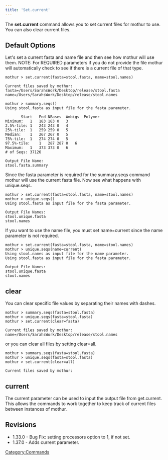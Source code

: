 ```yaml
---
title: 'Set.current'
---
```

The **set.current** command allows you to set current files for mothur to
use. You can also clear current files.


## Default Options

Let\'s set a current fasta and name file and then see how mothur will
use them. NOTE: For REQUIRED parameters if you do not provide the file
mothur will automatically check to see if there is a current file of
that type.

    mothur > set.current(fasta=stool.fasta, name=stool.names)

    Current files saved by mothur:
    fasta=/Users/SarahsWork/Desktop/release/stool.fasta
    name=/Users/SarahsWork/Desktop/release/stool.names

    mothur > summary.seqs()
    Using stool.fasta as input file for the fasta parameter.

           Start   End NBases  Ambigs  Polymer
    Minimum:   1   183 183 0   3
    2.5%-tile: 1   243 243 0   4
    25%-tile:  1   259 259 0   5
    Median:    1   267 267 0   5
    75%-tile:  1   274 274 0   5
    97.5%-tile:    1   287 287 0   6
    Maximum:   1   373 373 0   6
    # of Seqs: 37126

    Output File Name: 
    stool.fasta.summary

Since the fasta parameter is required for the summary.seqs command
mothur will use the current fasta file. Now see what happens with
unique.seqs.

    mothur > set.current(fasta=stool.fasta, name=stool.names)
    mothur > unique.seqs()
    Using stool.fasta as input file for the fasta parameter.

    Output File Names: 
    stool.unique.fasta
    stool.names

If you want to use the name file, you must set name=current since the
name parameter is not required.

    mothur > set.current(fasta=stool.fasta, name=stool.names)
    mothur > unique.seqs(name=current)
    Using stool.names as input file for the name parameter.
    Using stool.fasta as input file for the fasta parameter.

    Output File Names: 
    stool.unique.fasta
    stool.names

## clear

You can clear specific file values by separating their names with
dashes.

    mothur > summary.seqs(fasta=stool.fasta)
    mothur > unique.seqs(fasta=stool.fasta)
    mothur > set.current(clear=fasta)

    Current files saved by mothur:
    name=/Users/SarahsWork/Desktop/release/stool.names

or you can clear all files by setting clear=all.

    mothur > summary.seqs(fasta=stool.fasta)
    mothur > unique.seqs(fasta=stool.fasta)
    mothur > set.current(clear=all)

    Current files saved by mothur:

## current

The current parameter can be used to input the output file from
get.current. This allows the commands to work together to keep track of
current files between instances of mothur.

## Revisions

-   1.33.0 - Bug Fix: setting processors option to 1, if not set.
-   1.37.0 - Adds current parameter.

[Category:Commands](Category:Commands)
